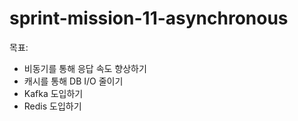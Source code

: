 # sprint-mission-11-asynchronous
목표:
- 비동기를 통해 응답 속도 향상하기
- 캐시를 통해 DB I/O 줄이기
- Kafka 도입하기
- Redis 도입하기
